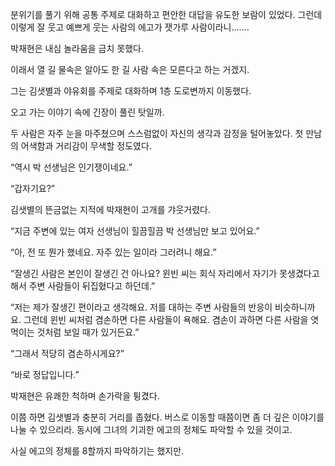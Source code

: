 분위기를 풀기 위해 공통 주제로 대화하고 편안한 대답을 유도한 보람이 있었다. 그런데 이렇게 잘 웃고 예쁘게 웃는 사람의 에고가 잿가루 사람이라니…….

박재현은 내심 놀라움을 금치 못했다.

이래서 열 길 물속은 알아도 한 길 사람 속은 모른다고 하는 거겠지.

그는 김샛별과 야유회를 주제로 대화하며 1층 도로변까지 이동했다.

오고 가는 이야기 속에 긴장이 풀린 탓일까.

두 사람은 자주 눈을 마주쳤으며 스스럼없이 자신의 생각과 감정을 털어놓았다. 첫 만남의 어색함과 거리감이 무색할 정도였다.

“역시 박 선생님은 인기쟁이네요.”

“갑자기요?”

김샛별의 뜬금없는 지적에 박재현이 고개를 갸웃거렸다.

“지금 주변에 있는 여자 선생님이 힐끔힐끔 박 선생님만 보고 있어요.”

“아, 전 또 뭔가 했네요. 자주 있는 일이라 그러려니 해요.”

“잘생긴 사람은 본인이 잘생긴 건 아나요? 윈빈 씨는 회식 자리에서 자기가 못생겼다고 해서 주변 사람들이 뒤집혔다고 하던데.”

“저는 제가 잘생긴 편이라고 생각해요. 저를 대하는 주변 사람들의 반응이 비슷하니까요. 그런데 윈빈 씨처럼 겸손하면 다른 사람들이 욕해요. 겸손이 과하면 다른 사람을 엿 먹이는 것처럼 보일 때가 있거든요.”

“그래서 적당히 겸손하시게요?”

“바로 정답입니다.”

박재현은 유쾌한 척하며 손가락을 튕겼다.

이쯤 하면 김샛별과 충분히 거리를 좁혔다. 버스로 이동할 때쯤이면 좀 더 깊은 이야기를 나눌 수 있으리라. 동시에 그녀의 기괴한 에고의 정체도 파악할 수 있을 것이고.

사실 에고의 정체를 8할까지 파악하기는 했지만.